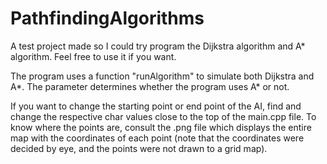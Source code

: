 # PathfindingAlgorithms
A test project made so I could try program the Dijkstra algorithm and A* algorithm. Feel free to use it if you want.

The program uses a function "runAlgorithm" to simulate both Dijkstra and A*. The parameter determines whether the program uses A* or not.

If you want to change the starting point or end point of the AI, find and change the respective char values close to the top of the main.cpp file. To know where the points are, consult the .png file which displays the entire map with the coordinates of each point (note that the coordinates were decided by eye, and the points were not drawn to a grid map).
